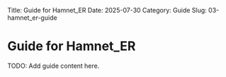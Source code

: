 Title: Guide for Hamnet_ER
Date: 2025-07-30
Category: Guide
Slug: 03-hamnet_er-guide

# Guide for Hamnet_ER
TODO: Add guide content here.
